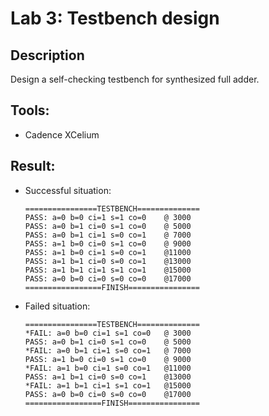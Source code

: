 # Lab 3: Testbench design
## Description
Design a self-checking testbench for synthesized full adder.
## Tools:
* Cadence XCelium
## Result:
* Successful situation:  

    ```
    ================TESTBENCH==============
    PASS: a=0 b=0 ci=1 s=1 co=0    @ 3000
    PASS: a=0 b=1 ci=0 s=1 co=0    @ 5000
    PASS: a=0 b=1 ci=1 s=0 co=1    @ 7000
    PASS: a=1 b=0 ci=0 s=1 co=0    @ 9000
    PASS: a=1 b=0 ci=1 s=0 co=1    @11000
    PASS: a=1 b=1 ci=0 s=0 co=1    @13000
    PASS: a=1 b=1 ci=1 s=1 co=1    @15000
    PASS: a=0 b=0 ci=0 s=0 co=0    @17000
    =================FINISH================
    ```
* Failed situation:
    ```
    ================TESTBENCH==============
    *FAIL: a=0 b=0 ci=1 s=1 co=0   @ 3000
    PASS: a=0 b=1 ci=0 s=1 co=0    @ 5000
    *FAIL: a=0 b=1 ci=1 s=0 co=1   @ 7000
    PASS: a=1 b=0 ci=0 s=1 co=0    @ 9000
    *FAIL: a=1 b=0 ci=1 s=0 co=1   @11000
    PASS: a=1 b=1 ci=0 s=0 co=1    @13000
    *FAIL: a=1 b=1 ci=1 s=1 co=1   @15000
    PASS: a=0 b=0 ci=0 s=0 co=0    @17000
    =================FINISH================
    ```